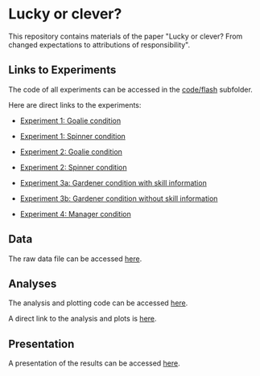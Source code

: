 # Lucky or clever?

This repository contains materials of the paper "Lucky or clever? From changed expectations to attributions of responsibility".

## Links to Experiments 

The code of all experiments can be accessed in the [code/flash](https://github.com/tobiasgerstenberg/expectation_responsibility/tree/master/code/flash) subfolder. 

Here are direct links to the experiments: 

- [Experiment 1: Goalie condition](https://rawgit.com/tobiasgerstenberg/expectation_responsibility/master/code/flash/experiment_1/experiment1_goalie.html)

- [Experiment 1: Spinner condition](https://rawgit.com/tobiasgerstenberg/expectation_responsibility/master/code/flash/experiment_1/experiment1_spinner.html)

- [Experiment 2: Goalie condition](https://rawgit.com/tobiasgerstenberg/expectation_responsibility/master/code/flash/experiment_2/experiment2_goalie.html)

- [Experiment 2: Spinner condition](https://rawgit.com/tobiasgerstenberg/expectation_responsibility/master/code/flash/experiment_2/experiment2_spinner.html)

- [Experiment 3a: Gardener condition with skill information](https://rawgit.com/tobiasgerstenberg/expectation_responsibility/master/code/flash/experiment_3/experiment3_gardeners.html)

- [Experiment 3b: Gardener condition without skill information](https://rawgit.com/tobiasgerstenberg/expectation_responsibility/master/code/flash/experiment_3/experiment3_gardeners_noskill.html)

- [Experiment 4: Manager condition](https://rawgit.com/tobiasgerstenberg/expectation_responsibility/master/code/flash/experiment_4/experiment4_managers.html)

## Data 

The raw data file can be accessed [here](https://github.com/tobiasgerstenberg/expectation_responsibility/blob/master/data/data.csv). 

## Analyses 

The analysis and plotting code can be accessed [here](https://github.com/tobiasgerstenberg/expectation_responsibility/tree/master/code/R). 

A direct link to the analysis and plots is [here](https://rawgit.com/tobiasgerstenberg/expectation_responsibility/master/code/R/analysis.html).

## Presentation 

A presentation of the results can be accessed [here](https://github.com/tobiasgerstenberg/expectation_responsibility/tree/master/presentation/lucky_clever_presentation.pdf).



